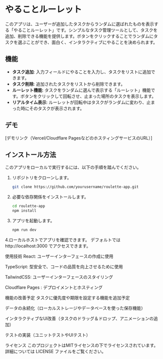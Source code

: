 # やることルーレット

このアプリは、ユーザーが追加したタスクからランダムに選ばれたものを表示する「やることルーレット」です。シンプルなタスク管理ツールとして、タスクを追加、削除できる機能を提供します。ボタンをクリックすることでランダムにタスクを選ぶことができ、面白く、インタラクティブにやることを決められます。

## 機能

- **タスク追加**: 入力フィールドにやることを入力し、タスクをリストに追加できます。
- **タスク削除**: 追加されたタスクをリストから削除できます。
- **ルーレット機能**: タスクをランダムに選んで表示する「ルーレット」機能です。ボタンをクリックして回転させ、止まった場所のタスクを表示します。
- **リアルタイム表示**: ルーレットが回転中はタスクがランダムに変わり、止まった時にそのタスクが表示されます。

## デモ

[デモリンク（Vercel/Cloudflare PagesなどのホスティングサービスのURL）]

## インストール方法

このアプリをローカルで実行するには、以下の手順を踏んでください。

1. リポジトリをクローンします。
   ```bash
   git clone https://github.com/yourusername/roulette-app.git

2. 必要な依存関係をインストールします。
    ```bash
    cd roulette-app
    npm install

3. アプリを起動します。
    ```bash
    npm run dev

4.ローカルホストでアプリを確認できます。
    デフォルトでは http://localhost:3000 でアクセスできます。

使用技術
React: ユーザーインターフェースの作成に使用

TypeScript: 型安全で、コードの品質を向上させるために使用

TailwindCSS: ユーザーインターフェースのスタイリング

Cloudflare Pages : デプロイメントとホスティング

機能の改善予定
タスクに優先度や期限を設定する機能を追加予定

データの永続化（ローカルストレージやデータベースを使った保存機能）

インタラクティブなUI改善（タスクのドラッグ＆ドロップ、アニメーションの追加）

テストの実装（ユニットテストやUIテスト）

ライセンス
このプロジェクトはMITライセンスの下でライセンスされています。詳細については LICENSE ファイルをご覧ください。